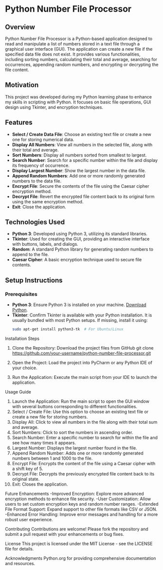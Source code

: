 # Python Number File Processor

## Overview
Python Number File Processor is a Python-based application designed to read and manipulate a list of numbers stored in a text file through a graphical user interface (GUI). The application can create a new file if the specified data file does not exist. It provides various functionalities, including sorting numbers, calculating their total and average, searching for occurrences, appending random numbers, and encrypting or decrypting the file content.

## Motivation
This project was developed during my Python learning phase to enhance my skills in scripting with Python. It focuses on basic file operations, GUI design using Tkinter, and encryption techniques.

## Features
- **Select / Create Data File**: Choose an existing text file or create a new one for storing numerical data.
- **Display All Numbers**: View all numbers in the selected file, along with their total and average.
- **Sort Numbers**: Display all numbers sorted from smallest to largest.
- **Search Number**: Search for a specific number within the file and display its frequency of occurrence.
- **Display Largest Number**: Show the largest number in the data file.
- **Append Random Numbers**: Add one or more randomly generated numbers to the data file.
- **Encrypt File**: Secure the contents of the file using the Caesar cipher encryption method.
- **Decrypt File**: Revert the encrypted file content back to its original form using the same encryption method.
- **Exit**: Close the application.

## Technologies Used
- **Python 3**: Developed using Python 3, utilizing its standard libraries.
- **Tkinter**: Used for creating the GUI, providing an interactive interface with buttons, labels, and dialogs.
- **Random**: A standard Python library for generating random numbers to append to the file.
- **Caesar Cipher**: A basic encryption technique used to secure file contents.

## Setup Instructions

### Prerequisites
- **Python 3**: Ensure Python 3 is installed on your machine. [Download Python](https://www.python.org/).
- **Tkinter**: Confirm Tkinter is available with your Python installation. It is usually bundled with most Python setups. If missing, install it using:
  ```bash
  sudo apt-get install python3-tk  # For Ubuntu/Linux
Installation Steps
1. Clone the Repository: Download the project files from GitHub
      git clone https://github.com/your-username/python-number-file-processor.git
   
2. Open the Project: Load the project into PyCharm or any Python IDE of your choice.
   
4. Run the Application: Execute the main script from your IDE to launch the application.

Usage Guide
1. Launch the Application: Run the main script to open the GUI window with several buttons corresponding to different functionalities.
2. Select / Create File: Use this option to choose an existing text file or create a new file for storing numbers.
3. Display All: Click to view all numbers in the file along with their total sum and average.
4. Sort Numbers: Click to sort the numbers in ascending order.
5. Search Number: Enter a specific number to search for within the file and see how many times it appears.
6. Largest Number: Displays the largest number found in the file.
7. Append Random Number: Adds one or more randomly generated numbers between 1 and 1000 to the file.
8. Encrypt File: Encrypts the content of the file using a Caesar cipher with a shift key of 5.
9. Decrypt File: Decrypts the previously encrypted file content back to its original state.
10. Exit: Closes the application.  

Future Enhancements
-Improved Encryption: Explore more advanced encryption methods to enhance file security.
-User Customization: Allow users to set custom encryption keys and random number ranges.
-Extended File Format Support: Expand support to other file formats like CSV or JSON.
-Enhanced Error Handling: Improve error messages and handling for a more robust user experience.

Contributing
Contributions are welcome! Please fork the repository and submit a pull request with your enhancements or bug fixes.

License
This project is licensed under the MIT License - see the LICENSE file for details.

Acknowledgments
Python.org for providing comprehensive documentation and resources.
